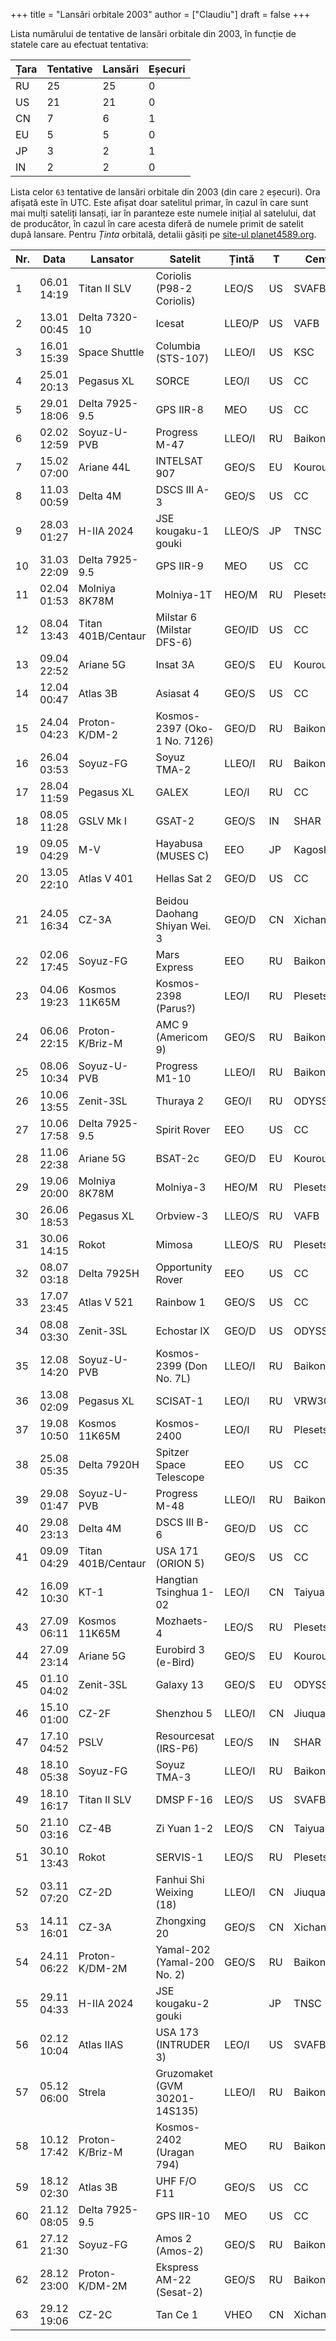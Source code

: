+++
title = "Lansări orbitale 2003"
author = ["Claudiu"]
draft = false
+++

Lista numărului de tentative de lansări orbitale din 2003, în funcție de statele care au efectuat tentativa:

| Țara | Tentative | Lansări | Eșecuri |
|------|-----------|---------|---------|
| RU   | 25        | 25      | 0       |
| US   | 21        | 21      | 0       |
| CN   | 7         | 6       | 1       |
| EU   | 5         | 5       | 0       |
| JP   | 3         | 2       | 1       |
| IN   | 2         | 2       | 0       |

Lista celor `63` tentative de lansări orbitale din 2003 (din care `2` eșecuri). Ora afișată este în UTC. Este afișat doar satelitul primar, în cazul în care sunt mai mulți sateliți lansați, iar în paranteze este numele inițial al satelului, dat de producător, în cazul în care acesta diferă de numele primit de satelit după lansare. Pentru _Ținta_ orbitală, detalii găsiți pe [site-ul planet4589.org](https://planet4589.org/space/log/orbcat.html).

| Nr. | Data        | Lansator           | Satelit                       | Țintă  | T  | Centru    | Rampă    | R. |
|-----|-------------|--------------------|-------------------------------|--------|----|-----------|----------|----|
| 1   | 06.01 14:19 | Titan II SLV       | Coriolis (P98-2 Coriolis)     | LEO/S  | US | SVAFB     | SLC4W    | S  |
| 2   | 13.01 00:45 | Delta 7320-10      | Icesat                        | LLEO/P | US | VAFB      | SLC2W    | S  |
| 3   | 16.01 15:39 | Space Shuttle      | Columbia (STS-107)            | LLEO/I | US | KSC       | LC39A    | S  |
| 4   | 25.01 20:13 | Pegasus XL         | SORCE                         | LEO/I  | US | CC        | L-1011   | S  |
| 5   | 29.01 18:06 | Delta 7925-9.5     | GPS IIR-8                     | MEO    | US | CC        | SLC17B   | S  |
| 6   | 02.02 12:59 | Soyuz-U-PVB        | Progress M-47                 | LLEO/I | RU | Baikonur  | LC1      | S  |
| 7   | 15.02 07:00 | Ariane 44L         | INTELSAT 907                  | GEO/S  | EU | Kourou    | ELA2     | S  |
| 8   | 11.03 00:59 | Delta 4M           | DSCS III A-3                  | GEO/S  | US | CC        | SLC37B   | S  |
| 9   | 28.03 01:27 | H-IIA 2024         | JSE kougaku-1 gouki           | LLEO/S | JP | TNSC      | Y        | S  |
| 10  | 31.03 22:09 | Delta 7925-9.5     | GPS IIR-9                     | MEO    | US | CC        | SLC17A   | S  |
| 11  | 02.04 01:53 | Molniya 8K78M      | Molniya-1T                    | HEO/M  | RU | Plesetsk  | LC16/2   | S  |
| 12  | 08.04 13:43 | Titan 401B/Centaur | Milstar 6 (Milstar DFS-6)     | GEO/ID | US | CC        | SLC40    | S  |
| 13  | 09.04 22:52 | Ariane 5G          | Insat 3A                      | GEO/S  | EU | Kourou    | ELA3     | S  |
| 14  | 12.04 00:47 | Atlas 3B           | Asiasat 4                     | GEO/S  | US | CC        | SLC36B   | S  |
| 15  | 24.04 04:23 | Proton-K/DM-2      | Kosmos-2397 (Oko-1 No. 7126)  | GEO/D  | RU | Baikonur  | LC81/24  | S  |
| 16  | 26.04 03:53 | Soyuz-FG           | Soyuz TMA-2                   | LLEO/I | RU | Baikonur  | LC1      | S  |
| 17  | 28.04 11:59 | Pegasus XL         | GALEX                         | LEO/I  | RU | CC        | L-1011   | S  |
| 18  | 08.05 11:28 | GSLV Mk I          | GSAT-2                        | GEO/S  | IN | SHAR      | FLP      | S  |
| 19  | 09.05 04:29 | M-V                | Hayabusa (MUSES C)            | EEO    | JP | Kagoshima | M-V      | S  |
| 20  | 13.05 22:10 | Atlas V 401        | Hellas Sat 2                  | GEO/D  | US | CC        | SLC41    | S  |
| 21  | 24.05 16:34 | CZ-3A              | Beidou Daohang Shiyan Wei. 3  | GEO/D  | CN | Xichang   | LC2      | S  |
| 22  | 02.06 17:45 | Soyuz-FG           | Mars Express                  | EEO    | RU | Baikonur  | LC31     | S  |
| 23  | 04.06 19:23 | Kosmos 11K65M      | Kosmos-2398 (Parus?)          | LEO/I  | RU | Plesetsk  | LC132/1  | S  |
| 24  | 06.06 22:15 | Proton-K/Briz-M    | AMC 9 (Americom 9)            | GEO/S  | RU | Baikonur  | LC200/39 | S  |
| 25  | 08.06 10:34 | Soyuz-U-PVB        | Progress M1-10                | LLEO/I | RU | Baikonur  | LC1      | S  |
| 26  | 10.06 13:55 | Zenit-3SL          | Thuraya 2                     | GEO/I  | RU | ODYSSEY,K | LA       | S  |
| 27  | 10.06 17:58 | Delta 7925-9.5     | Spirit Rover                  | EEO    | US | CC        | SLC17A   | S  |
| 28  | 11.06 22:38 | Ariane 5G          | BSAT-2c                       | GEO/D  | EU | Kourou    | ELA3     | S  |
| 29  | 19.06 20:00 | Molniya 8K78M      | Molniya-3                     | HEO/M  | RU | Plesetsk  | LC16/2   | S  |
| 30  | 26.06 18:53 | Pegasus XL         | Orbview-3                     | LLEO/S | RU | VAFB      | L-1011   | S  |
| 31  | 30.06 14:15 | Rokot              | Mimosa                        | LLEO/S | RU | Plesetsk  | LC133/3  | S  |
| 32  | 08.07 03:18 | Delta 7925H        | Opportunity Rover             | EEO    | US | CC        | SLC17B   | S  |
| 33  | 17.07 23:45 | Atlas V 521        | Rainbow 1                     | GEO/S  | US | CC        | SLC41    | S  |
| 34  | 08.08 03:30 | Zenit-3SL          | Echostar IX                   | GEO/D  | US | ODYSSEY,K | LA       | S  |
| 35  | 12.08 14:20 | Soyuz-U-PVB        | Kosmos-2399 (Don No. 7L)      | LLEO/I | RU | Baikonur  | LC31     | S  |
| 36  | 13.08 02:09 | Pegasus XL         | SCISAT-1                      | LEO/I  | RU | VRW30/12  | L-1011   | S  |
| 37  | 19.08 10:50 | Kosmos 11K65M      | Kosmos-2400                   | LEO/I  | RU | Plesetsk  | LC132/1  | S  |
| 38  | 25.08 05:35 | Delta 7920H        | Spitzer Space Telescope       | EEO    | US | CC        | SLC17B   | S  |
| 39  | 29.08 01:47 | Soyuz-U-PVB        | Progress M-48                 | LLEO/I | RU | Baikonur  | LC1      | S  |
| 40  | 29.08 23:13 | Delta 4M           | DSCS III B-6                  | GEO/D  | US | CC        | SLC37B   | S  |
| 41  | 09.09 04:29 | Titan 401B/Centaur | USA 171 (ORION 5)             | GEO/S  | US | CC        | SLC40    | S  |
| 42  | 16.09 10:30 | KT-1               | Hangtian Tsinghua 1-02        | LEO/I  | CN | Taiyuan   |          | F  |
| 43  | 27.09 06:11 | Kosmos 11K65M      | Mozhaets-4                    | LEO/S  | RU | Plesetsk  | LC132/1  | S  |
| 44  | 27.09 23:14 | Ariane 5G          | Eurobird 3 (e-Bird)           | GEO/S  | EU | Kourou    | ELA3     | S  |
| 45  | 01.10 04:02 | Zenit-3SL          | Galaxy 13                     | GEO/S  | EU | ODYSSEY,K | LA       | S  |
| 46  | 15.10 01:00 | CZ-2F              | Shenzhou 5                    | LLEO/I | CN | Jiuquan   | Pad 921  | S  |
| 47  | 17.10 04:52 | PSLV               | Resourcesat (IRS-P6)          | LEO/S  | IN | SHAR      | FLP      | S  |
| 48  | 18.10 05:38 | Soyuz-FG           | Soyuz TMA-3                   | LLEO/I | RU | Baikonur  | LC1      | S  |
| 49  | 18.10 16:17 | Titan II SLV       | DMSP F-16                     | LEO/S  | US | SVAFB     | SLC4W    | S  |
| 50  | 21.10 03:16 | CZ-4B              | Zi Yuan 1-2                   | LEO/S  | CN | Taiyuan   | LC7      | S  |
| 51  | 30.10 13:43 | Rokot              | SERVIS-1                      | LEO/S  | RU | Plesetsk  | LC133/3  | S  |
| 52  | 03.11 07:20 | CZ-2D              | Fanhui Shi Weixing (18)       | LLEO/I | CN | Jiuquan   | Pad 603  | S  |
| 53  | 14.11 16:01 | CZ-3A              | Zhongxing 20                  | GEO/S  | CN | Xichang   | LC2      | S  |
| 54  | 24.11 06:22 | Proton-K/DM-2M     | Yamal-202 (Yamal-200 No. 2)   | GEO/S  | RU | Baikonur  | LC81/23  | S  |
| 55  | 29.11 04:33 | H-IIA 2024         | JSE kougaku-2 gouki           |        | JP | TNSC      | Y        | F  |
| 56  | 02.12 10:04 | Atlas IIAS         | USA 173 (INTRUDER 3)          | LEO/I  | US | SVAFB     | SLC3E    | S  |
| 57  | 05.12 06:00 | Strela             | Gruzomaket (GVM 30201-14S135) | LLEO/I | RU | Baikonur  | LC175/59 | S  |
| 58  | 10.12 17:42 | Proton-K/Briz-M    | Kosmos-2402 (Uragan 794)      | MEO    | RU | Baikonur  | LC81/24  | S  |
| 59  | 18.12 02:30 | Atlas 3B           | UHF F/O F11                   | GEO/S  | US | CC        | SLC36B   | S  |
| 60  | 21.12 08:05 | Delta 7925-9.5     | GPS IIR-10                    | MEO    | US | CC        | SLC17A   | S  |
| 61  | 27.12 21:30 | Soyuz-FG           | Amos 2 (Amos-2)               | GEO/S  | RU | Baikonur  | LC31     | S  |
| 62  | 28.12 23:00 | Proton-K/DM-2M     | Ekspress AM-22 (Sesat-2)      | GEO/S  | RU | Baikonur  | LC200/39 | S  |
| 63  | 29.12 19:06 | CZ-2C              | Tan Ce 1                      | VHEO   | CN | Xichang   | LC       | S  |
